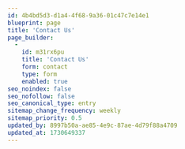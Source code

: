 ```yaml
---
id: 4b4bd5d3-d1a4-4f68-9a36-01c47c7e14e1
blueprint: page
title: 'Contact Us'
page_builder:
  -
    id: m31rx6pu
    title: 'Contact Us'
    form: contact
    type: form
    enabled: true
seo_noindex: false
seo_nofollow: false
seo_canonical_type: entry
sitemap_change_frequency: weekly
sitemap_priority: 0.5
updated_by: 8997b50a-ae85-4e9c-87ae-4d79f88a4709
updated_at: 1730649337
---
```

